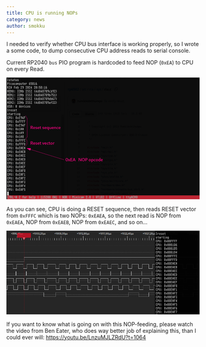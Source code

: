 ```yaml
---
title: CPU is running NOPs
category: news
author: smokku
---
```


I needed to verify whether CPU bus interface is working properly,
so I wrote a some code, to dump consecutive CPU address reads to serial console.

Current RP2040 `bus` PIO program is hardcoded to feed NOP (`0xEA`) to CPU on every Read.

![CPU reading NOPs](/media/2024-02-29_reset_sequence.png)

As you can see, CPU is doing a RESET sequence, then reads RESET vector from `0xFFFC`
which is two NOPs: `0xEAEA`, so the next read is NOP from `0xEAEA`,
NOP from `0xEAEB`, NOP from `0xEAEC`, and so on…

![CPU reading NOPs](/media/2024-03-06_CPU_running_NOPs.png)

If you want to know what is going on with this NOP-feeding, please watch the video from Ben Eater, who does way better job of explaining this, than I could ever will: <https://youtu.be/LnzuMJLZRdU?t=1064>
